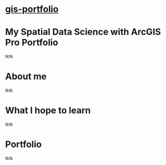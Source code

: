 # [gis-portfolio](https://jredman14.github.io/gis-portfolio/)

# My Spatial Data Science with ArcGIS Pro Portfolio
tktk

# About me
tktk

# What I hope to learn
tktk

# Portfolio
tktk
